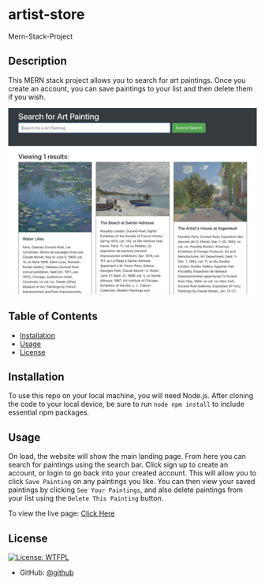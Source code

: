 # artist-store
Mern-Stack-Project
## Description

This MERN stack project allows you to search for art paintings. Once you create an account, you can save paintings to your list and then delete them if you wish.

![Project Image](./client/src/screenshot.art.painting.search.png)
## Table of Contents

- [Installation](#installation)
- [Usage](#usage)
- [License](#license)

## Installation

To use this repo on your local machine, you will need Node.js. After cloning the code to your local device, be sure to run `node npm install` to include essential npm packages.

## Usage

On load, the website will show the main landing page. From here you can search for paintings using the search bar. Click sign up to create an account, or login to go back into your created account. This will allow you to click `Save Painting` on any paintings you like. You can then view your saved paintings by clicking `See Your Paintings`, and also delete paintings from your list using the `Delete This Painting` button.

To view the live page: [Click Here]("/")

## License

[![License: WTFPL](https://img.shields.io/badge/License-WTFPL-brightgreen.svg)](http://www.wtfpl.net/about/)

- GitHub: [@github](https://github.com/vloriandervishi/artist-store)